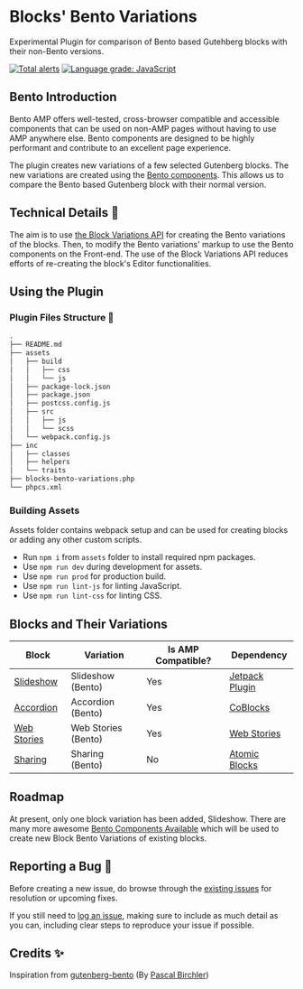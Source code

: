 # Blocks' Bento Variations
Experimental Plugin for comparison of Bento based Gutehberg blocks with their non-Bento versions.

[![Total alerts](https://img.shields.io/lgtm/alerts/g/rtCamp/blocks-bento-variations.svg?logo=lgtm&logoWidth=18)](https://lgtm.com/projects/g/rtCamp/blocks-bento-variations/alerts/)
[![Language grade: JavaScript](https://img.shields.io/lgtm/grade/javascript/g/rtCamp/blocks-bento-variations.svg?logo=lgtm&logoWidth=18)](https://lgtm.com/projects/g/rtCamp/blocks-bento-variations/context:javascript)

## Bento Introduction

Bento AMP offers well-tested, cross-browser compatible and accessible components that can be used on non-AMP pages without having to use AMP anywhere else. Bento components are designed to be highly performant and contribute to an excellent page experience.

The plugin creates new variations of a few selected Gutenberg blocks. The new variations are created using the [Bento components](https://amp.dev/documentation/guides-and-tutorials/start/bento_guide/). This allows us to compare the Bento based Gutenberg block with their normal version.

## Technical Details 🔩
The aim is to use [the Block Variations API](https://developer.wordpress.org/block-editor/reference-guides/block-api/block-variations/) for creating the Bento variations of the blocks. Then, to modify the Bento variations' markup to use the Bento components on the Front-end. The use of the Block Variations API reduces efforts of re-creating the block's Editor functionalities.

## Using the Plugin

### Plugin Files Structure 📁

```markdown
.
├── README.md
├── assets
│   ├── build
│   │   ├── css
│   │   └── js
│   ├── package-lock.json
│   ├── package.json
│   ├── postcss.config.js
│   ├── src
│   │   ├── js
│   │   └── scss
│   └── webpack.config.js
├── inc
│   ├── classes
│   ├── helpers
│   └── traits
├── blocks-bento-variations.php
└── phpcs.xml
```
### Building Assets
Assets folder contains webpack setup and can be used for creating blocks or adding any other custom scripts.

- Run `npm i` from `assets` folder to install required npm packages.
- Use `npm run dev` during development for assets.
- Use `npm run prod` for production build.
- Use `npm run lint-js` for linting JavaScript.
- Use `npm run lint-css` for linting CSS.


## Blocks and Their Variations

| Block                                     | Variation          | Is AMP Compatible?  | Dependency             |
|-------------------------------------------|--------------------|--------------------|--------------------|
| [Slideshow](https://github.com/Automattic/jetpack/tree/master/projects/plugins/jetpack/extensions/blocks/slideshow) | Slideshow (Bento) | Yes | [Jetpack Plugin](https://wordpress.org/plugins/jetpack/)
| [Accordion](https://github.com/godaddy-wordpress/coblocks/tree/master/src/blocks/accordion) | Accordion (Bento) | Yes | [CoBlocks](https://wordpress.org/plugins/coblocks/)
| [Web Stories](https://github.com/google/web-stories-wp/tree/main/packages/stories-block) | Web Stories (Bento) | Yes | [Web Stories](https://wordpress.org/plugins/web-stories/)
| [Sharing](https://github.com/studiopress/atomic-blocks/tree/master/src/blocks/block-sharing) | Sharing (Bento) | No | [Atomic Blocks](https://wordpress.org/plugins/atomic-blocks/)

## Roadmap
At present, only one block variation has been added, Slideshow. There are many more awesome [Bento Components Available](https://amp.dev/documentation/guides-and-tutorials/start/bento_guide/#available-bento-components) which will be used to create new Block Bento Variations of existing blocks.

## Reporting a Bug 🐞

Before creating a new issue, do browse through the [existing issues](https://github.com/rtCamp/blocks-bento-variations/issues/) for resolution or upcoming fixes.

If you still need to [log an issue](https://github.com/rtCamp/blocks-bento-variations/issues/new), making sure to include as much detail as you can, including clear steps to reproduce your issue if possible.

## Credits ✨

Inspiration from [gutenberg-bento](https://github.com/swissspidy/gutenberg-bento) (By [Pascal Birchler](https://github.com/swissspidy))
